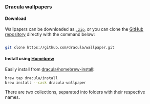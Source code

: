 ### Dracula wallpapers

#### Download

Wallpapers can be downloaded as [`.zip`](https://github.com/dracula/wallpaper/archive/master.zip), or you can clone the [GitHub repository](https://github.com/dracula/wallpaper) directly with the command below:

```bash

git clone https://github.com/dracula/wallpaper.git

```

#### Install using [Homebrew](https://brew.sh)

Easily install from [dracula/homebrew-install](https://github.com/dracula/homebrew-install):

```sh
brew tap dracula/install
brew install --cask dracula-wallpaper
```

There are two collections, separated into folders with their respective names.
